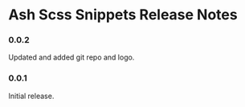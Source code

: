 # Ash Scss Snippets Release Notes

### 0.0.2

Updated and added git repo and logo.

### 0.0.1

Initial release.